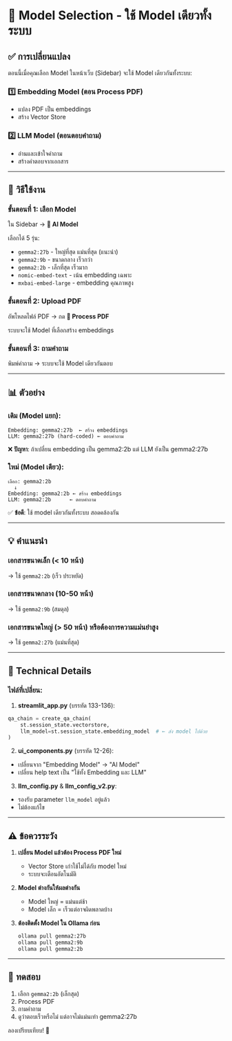 # 🔄 Model Selection - ใช้ Model เดียวทั้งระบบ

## ✅ การเปลี่ยนแปลง

ตอนนี้เมื่อคุณเลือก Model ในหน้าเว็บ (Sidebar) จะใช้ Model เดียวกันทั้งระบบ:

### 1️⃣ **Embedding Model** (ตอน Process PDF)
- แปลง PDF เป็น embeddings
- สร้าง Vector Store

### 2️⃣ **LLM Model** (ตอนตอบคำถาม)
- อ่านและเข้าใจคำถาม
- สร้างคำตอบจากเอกสาร

---

## 🎯 วิธีใช้งาน

### ขั้นตอนที่ 1: เลือก Model
ใน Sidebar → **🤖 AI Model**

เลือกได้ 5 รุ่น:
- `gemma2:27b` - ใหญ่ที่สุด แม่นที่สุด (แนะนำ)
- `gemma2:9b` - ขนาดกลาง เร็วกว่า
- `gemma2:2b` - เล็กที่สุด เร็วมาก
- `nomic-embed-text` - เน้น embedding เฉพาะ
- `mxbai-embed-large` - embedding คุณภาพสูง

### ขั้นตอนที่ 2: Upload PDF
อัพโหลดไฟล์ PDF → กด **🔄 Process PDF**

ระบบจะใช้ Model ที่เลือกสร้าง embeddings

### ขั้นตอนที่ 3: ถามคำถาม
พิมพ์คำถาม → ระบบจะใช้ Model เดียวกันตอบ

---

## 📊 ตัวอย่าง

### เดิม (Model แยก):
```
Embedding: gemma2:27b  ← สร้าง embeddings
LLM: gemma2:27b (hard-coded) ← ตอบคำถาม
```
❌ **ปัญหา**: ถ้าเปลี่ยน embedding เป็น gemma2:2b แต่ LLM ยังเป็น gemma2:27b

### ใหม่ (Model เดียว):
```
เลือก: gemma2:2b
  ↓
Embedding: gemma2:2b ← สร้าง embeddings
LLM: gemma2:2b      ← ตอบคำถาม
```
✅ **ข้อดี**: ใช้ model เดียวกันทั้งระบบ สอดคล้องกัน

---

## 💡 คำแนะนำ

### เอกสารขนาดเล็ก (< 10 หน้า)
→ ใช้ `gemma2:2b` (เร็ว ประหยัด)

### เอกสารขนาดกลาง (10-50 หน้า)
→ ใช้ `gemma2:9b` (สมดุล)

### เอกสารขนาดใหญ่ (> 50 หน้า) หรือต้องการความแม่นยำสูง
→ ใช้ `gemma2:27b` (แม่นที่สุด)

---

## 🔧 Technical Details

### ไฟล์ที่เปลี่ยน:

1. **streamlit_app.py** (บรรทัด 133-136):
```python
qa_chain = create_qa_chain(
    st.session_state.vectorstore,
    llm_model=st.session_state.embedding_model  # ← ส่ง model ไปด้วย
)
```

2. **ui_components.py** (บรรทัด 12-26):
- เปลี่ยนจาก "Embedding Model" → "AI Model"
- เปลี่ยน help text เป็น "ใช้ทั้ง Embedding และ LLM"

3. **llm_config.py** & **llm_config_v2.py**:
- รองรับ parameter `llm_model` อยู่แล้ว
- ไม่ต้องแก้ไข

---

## ⚠️ ข้อควรระวัง

1. **เปลี่ยน Model แล้วต้อง Process PDF ใหม่**
   - Vector Store เก่าใช้ไม่ได้กับ model ใหม่
   - ระบบจะเตือนอัตโนมัติ

2. **Model ต่างกันให้ผลต่างกัน**
   - Model ใหญ่ = แม่นแต่ช้า
   - Model เล็ก = เร็วแต่อาจผิดพลาดบ้าง

3. **ต้องติดตั้ง Model ใน Ollama ก่อน**
   ```bash
   ollama pull gemma2:27b
   ollama pull gemma2:9b
   ollama pull gemma2:2b
   ```

---

## 🚀 ทดสอบ

1. เลือก `gemma2:2b` (เล็กสุด)
2. Process PDF
3. ถามคำถาม
4. ดูว่าตอบเร็วหรือไม่ แต่อาจไม่แม่นเท่า gemma2:27b

ลองเปรียบเทียบ! 🎯
